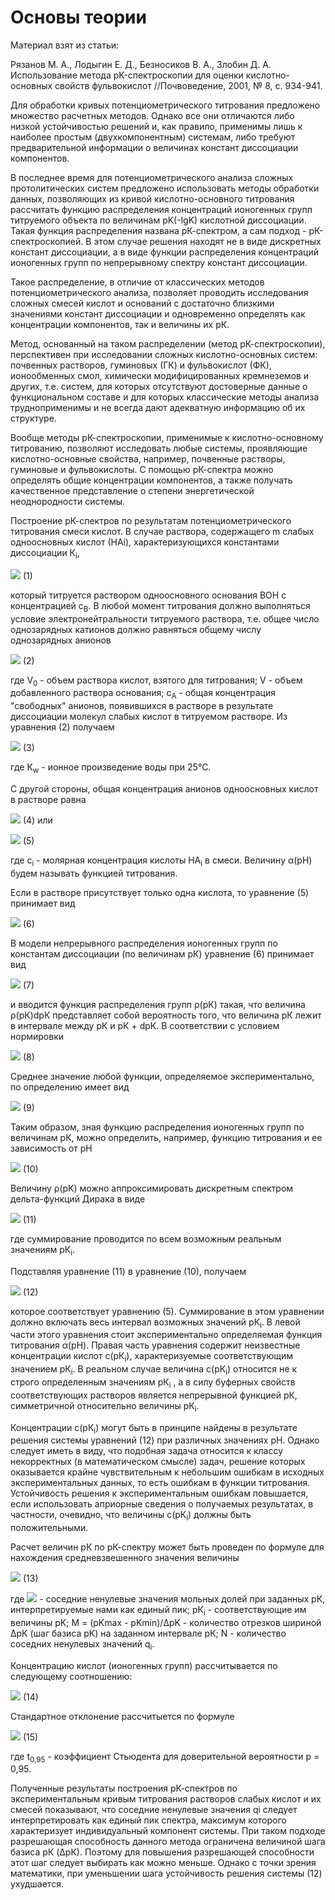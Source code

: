 # Основы теории

Материал взят из статьи:

Рязанов М. А., Лодыгин Е. Д., Безносиков В. А., Злобин Д. А. Использование метода рK-спектроскопии для оценки кислотно-основных свойств фульвокислот //Почвоведение, 2001, № 8, с. 934-941.

Для обработки кривых потенциометрического титрования предложено множество расчетных методов. Однако все они отличаются либо низкой устойчивостью решений и, как правило, применимы лишь к наиболее простым (двухкомпонентным) системам, либо требуют предварительной информации о величинах констант диссоциации компонентов.

В последнее время для потенциометрического анализа сложных протолитических систем предложено использовать методы обработки данных, позволяющих из кривой кислотно-основного титрования рассчитать функцию распределения концентраций ионогенных групп титруемого объекта по величинам pK(-lgK) кислотной диссоциации. Такая функция распределения названа рК-спектром, а сам подход - рК-спектроскопией. В этом случае решения находят не в виде дискретных констант диссоциации, а в виде функции распределения концентраций ионогенных групп по непрерывному спектру констант диссоциации.

Такое распределение, в отличие от классических методов потенциометрического анализа, позволяет проводить исследования сложных смесей кислот и оснований с достаточно близкими значениями констант диссоциации и одновременно определять как концентрации компонентов, так и величины их рК.

Метод, основанный на таком распределении (метод рК-спектроскопии), перспективен при исследовании сложных кислотно-основных систем: почвенных растворов, гуминовых (ГК) и фульвокислот (ФК), ионообменных смол, химически модифицированных кремнеземов и других, т.е. систем, для которых отсутствуют достоверные данные о функциональном составе и для которых классические методы анализа трудноприменимы и не всегда дают адекватную информацию об их структуре.

Вообще методы рК-спектроскопии, применимые к кислотно-основному титрованию, позволяют исследовать любые системы, проявляющие кислотно-основные свойства, например, почвенные растворы, гуминовые и фульвокислоты. С помощью рК-спектра можно определять общие концентрации компонентов, а также получать качественное представление о степени энергетической неоднородности системы.

Построение рК-спектров по результатам потенциометрического титрования смеси кислот. В случае раствора, содержащего m слабых одноосновных кислот (НАi), характеризующихся константами диссоциации К<sub>i</sub>,

![](img01.gif) (1)

который титруется раствором одноосновного основания ВОН с концентрацией с<sub>B</sub>. В любой момент титрования должно выполняться условие электронейтральности титруемого раствора, т.е. общее число однозарядных катионов должно равняться общему числу однозарядных анионов

![](img02.gif) (2)

где V<sub>0</sub> - объем раствора кислот, взятого для титрования; V - объем добавленного раствора основания; с<sub>А</sub> - общая концентрация "свободных" анионов, появившихся в растворе в результате диссоциации молекул слабых кислот в титруемом растворе. Из уравнения (2) получаем

![](img03.gif) (3)

где К<sub>w</sub> - ионное произведение воды при 25°С.

С другой стороны, общая концентрация анионов одноосновных кислот в растворе равна

![](img04.gif) (4) или

![](img05.gif) (5)

где с<sub>i</sub> - молярная концентрация кислоты НА<sub>i</sub> в смеси. Величину α(рН) будем называть функцией титрования.

Если в растворе присутствует только одна кислота, то уравнение (5) принимает вид

![](img06.gif) (6)

В модели непрерывного распределения ионогенных групп по константам диссоциации (по величинам рК) уравнение (6) принимает вид

![](img07.gif) (7)

и вводится функция распределения групп ρ(рК) такая, что величина ρ(рК)dpК представляет собой вероятность того, что величина рК лежит в интервале между рК и рК + dpК. В соответствии с условием нормировки

![](img08.gif) (8)

Среднее значение любой функции, определяемое экспериментально, по определению имеет вид

![](img09.gif) (9)

Таким образом, зная функцию распределения ионогенных групп по величинам рК, можно определить, например, функцию титрования и ее зависимость от рН

![](img10.gif) (10)

Величину ρ(рК) можно аппроксимировать дискретным спектром дельта-функций Дирака в виде

![](img11.gif) (11)

где суммирование проводится по всем возможным реальным значениям рК<sub>i</sub>.

Подставляя уравнение (11) в уравнение (10), получаем

![](img12.gif) (12)

которое соответствует уравнению (5). Суммирование в этом уравнении должно включать весь интервал возможных значений рК<sub>i</sub>. В левой части этого уравнения стоит экспериментально определяемая функция титрования α(рН). Правая часть уравнения содержит неизвестные концентрации кислот c(рК<sub>i</sub>), характеризуемые соответствующим значением рК<sub>i</sub>. В реальном случае величина c(рК<sub>i</sub>) относится не к строго определенным значениям рК<sub>i</sub> , а в силу буферных свойств соответствующих растворов является непрерывной функцией рК, симметричной относительно величины рК<sub>i</sub>.

Концентрации c(рК<sub>i</sub>) могут быть в принципе найдены в результате решения системы уравнений (12) при различных значениях рН. Однако
следует иметь в виду, что подобная задача относится к классу некорректных (в математическом смысле) задач, решение которых оказывается крайне чувствительным к небольшим ошибкам в исходных экспериментальных данных, то есть ошибкам в функции титрования. Устойчивость решения к экспериментальным ошибкам повышается, если использовать априорные сведения о получаемых результатах, в частности, очевидно, что величины c(рК<sub>i</sub>) должны быть положительными.

Расчет величин рК по рК-спектру может быть проведен по формуле для нахождения средневзвешенного значения величины

![](img13.gif) (13)

где ![](img13_.gif) - соседние ненулевые значения мольных долей при заданных рК, интерпретируемые нами как единый пик; рК<sub>i</sub> - соответствующие им величины pK; M = (pKmax - pKmin)/ΔpK - количество отрезков шириной ΔрК (шаг базиса рК) на заданном интервале рК; N - количество соседних ненулевых значений q<sub>i</sub>.

Концентрацию кислот (ионогенных групп) рассчитывается по следующему соотношению:

![](img14.gif) (14)

Стандартное отклонение рассчитыется по формуле

![](img15.gif) (15)

где t<sub>0,95</sub> - коэффициент Стьюдента для доверительной вероятности р = 0,95.

Полученные результаты построения рК-спектров по экспериментальным кривым титрования растворов слабых кислот и их смесей показывают, что соседние ненулевые значения qi следует интерпретировать как единый пик спектра, максимум которого характеризует индивидуальный компонент системы. При таком подходе разрешающая способность данного метода ограничена величиной шага базиса рК (ΔрК). Поэтому для повышения разрешающей способности этот шаг следует выбирать как можно меньше. Однако с точки зрения математики, при уменьшении шага устойчивость решения системы (12) ухудшается.